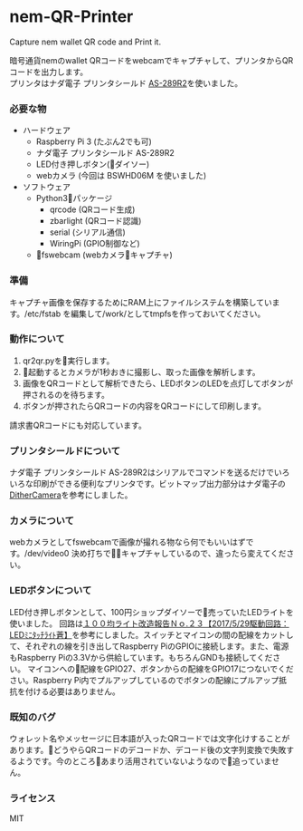 # nem-QR-Printer
Capture nem wallet QR code and Print it.

暗号通貨nemのwallet QRコードをwebcamでキャプチャして、プリンタからQRコードを出力します。  
プリンタはナダ電子 プリンタシールド [AS-289R2](http://www.nada.co.jp/as289r2/)を使いました。

### 必要な物

- ハードウェア
  - Raspberry Pi 3 (たぶん2でも可)
  - ナダ電子 プリンタシールド AS-289R2
  - LED付き押しボタン(ダイソー)
  - webカメラ (今回は BSWHD06M を使いました)
- ソフトウェア
  - Python3パッケージ
    - qrcode (QRコード生成)
    - zbarlight (QRコード認識)
    - serial (シリアル通信)
    - WiringPi (GPIO制御など)
  - fswebcam (webカメラキャプチャ)

### 準備

キャプチャ画像を保存するためにRAM上にファイルシステムを構築しています。/etc/fstab を編集して/work/としてtmpfsを作っておいてください。

### 動作について

1. qr2qr.pyを実行します。
1. 起動するとカメラが1秒おきに撮影し、取った画像を解析します。
1. 画像をQRコードとして解析できたら、LEDボタンのLEDを点灯してボタンが押されるのを待ちます。
1. ボタンが押されたらQRコードの内容をQRコードにして印刷します。

請求書QRコードにも対応しています。

### プリンタシールドについて

ナダ電子 プリンタシールド AS-289R2はシリアルでコマンドを送るだけでいろいろな印刷ができる便利なプリンタです。ビットマップ出力部分はナダ電子の[DitherCamera](https://github.com/NADA-ELECTRONICS/DitherCamera)を参考にしました。

### カメラについて

webカメラとしてfswebcamで画像が撮れる物なら何でもいいはずです。/dev/video0 決め打ちでキャプチャしているので、違ったら変えてください。

### LEDボタンについて
LED付き押しボタンとして、100円ショップダイソーで売っていたLEDライトを使いました。
回路は[１００均ライト改造報告Ｎｏ.２３【2017/5/29駆動回路：LEDﾐﾆﾀｯﾁﾗｲﾄ蒼】](http://yamane-factory.cocolog-nifty.com/yamane/2017/03/2017324led-0eb5.html)を参考にしました。スイッチとマイコンの間の配線をカットして、それぞれの線を引き出してRaspberry PiのGPIOに接続します。また、電源もRaspberry Piの3.3Vから供給しています。もちろんGNDも接続してください。
マイコンへの配線をGPIO27、ボタンからの配線をGPIO17につないでください。Raspberry Pi内でプルアップしているのでボタンの配線にプルアップ抵抗を付ける必要はありません。

### 既知のバグ

ウォレット名やメッセージに日本語が入ったQRコードでは文字化けすることがあります。どうやらQRコードのデコードか、デコード後の文字列変換で失敗するようです。今のところあまり活用されていないようなので追っていません。

### ライセンス
MIT
